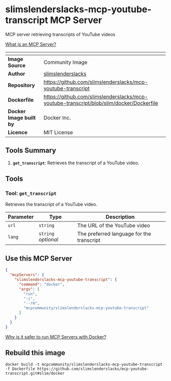 # slimslenderslacks-mcp-youtube-transcript MCP Server

MCP server retrieving transcripts of YouTube videos

[What is an MCP Server?](https://www.anthropic.com/news/model-context-protocol)

| <!-- --> | <!-- --> |
|-----------|---------|
| **Image Source** | Community Image |
| **Author** | [slimslenderslacks](https://github.com/slimslenderslacks) |
| **Repository** | https://github.com/slimslenderslacks/mcp-youtube-transcript |
| **Dockerfile** | https://github.com/slimslenderslacks/mcp-youtube-transcript/blob/slim/docker/Dockerfile |
| **Docker Image built by** | Docker Inc. |
| **Licence** | MIT License |

## Tools Summary

 1. **`get_transcript`**: Retrieves the transcript of a YouTube video.

## Tools

### Tool: **`get_transcript`**

Retrieves the transcript of a YouTube video.

| Parameter | Type | Description |
| - | - | - |
| `url` | `string` | The URL of the YouTube video |
| `lang` | `string` *optional* | The preferred language for the transcript |

## Use this MCP Server

```json
{
  "mcpServers": {
    "slimslenderslacks-mcp-youtube-transcript": {
      "command": "docker",
      "args": [
        "run",
        "-i",
        "--rm",
        "mcpcommunity/slimslenderslacks-mcp-youtube-transcript"
      ]
    }
  }
}
```

[Why is it safer to run MCP Servers with Docker?](https://www.docker.com/blog/the-model-context-protocol-simplifying-building-ai-apps-with-anthropic-claude-desktop-and-docker/)

## Rebuild this image

```console
docker build -t mcpcommunity/slimslenderslacks-mcp-youtube-transcript -f Dockerfile https://github.com/slimslenderslacks/mcp-youtube-transcript.git#slim/docker
```

